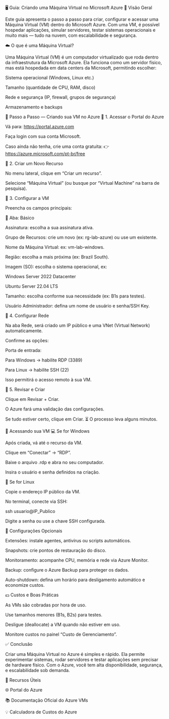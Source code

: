 🖥️ Guia: Criando uma Máquina Virtual no Microsoft Azure
📘 Visão Geral

Este guia apresenta o passo a passo para criar, configurar e acessar uma Máquina Virtual (VM) dentro do Microsoft Azure.
Com uma VM, é possível hospedar aplicações, simular servidores, testar sistemas operacionais e muito mais — tudo na nuvem, com escalabilidade e segurança.

☁️ O que é uma Máquina Virtual?

Uma Máquina Virtual (VM) é um computador virtualizado que roda dentro da infraestrutura da Microsoft Azure.
Ela funciona como um servidor físico, mas está hospedada em data centers da Microsoft, permitindo escolher:

Sistema operacional (Windows, Linux etc.)

Tamanho (quantidade de CPU, RAM, disco)

Rede e segurança (IP, firewall, grupos de segurança)

Armazenamento e backups

🧭 Passo a Passo — Criando sua VM no Azure
🔹 1. Acessar o Portal do Azure

Vá para: https://portal.azure.com

Faça login com sua conta Microsoft.

Caso ainda não tenha, crie uma conta gratuita:
👉 https://azure.microsoft.com/pt-br/free

🔹 2. Criar um Novo Recurso

No menu lateral, clique em “Criar um recurso”.

Selecione “Máquina Virtual” (ou busque por “Virtual Machine” na barra de pesquisa).

🔹 3. Configurar a VM

Preencha os campos principais:

📍 Aba: Básico

Assinatura: escolha a sua assinatura ativa.

Grupo de Recursos: crie um novo (ex: rg-lab-azure) ou use um existente.

Nome da Máquina Virtual: ex: vm-lab-windows.

Região: escolha a mais próxima (ex: Brazil South).

Imagem (SO): escolha o sistema operacional, ex:

Windows Server 2022 Datacenter

Ubuntu Server 22.04 LTS

Tamanho: escolha conforme sua necessidade (ex: B1s para testes).

Usuário Administrador: defina um nome de usuário e senha/SSH Key.

🔹 4. Configurar Rede

Na aba Rede, será criado um IP público e uma VNet (Virtual Network) automaticamente.

Confirme as opções:

Porta de entrada:

Para Windows → habilite RDP (3389)

Para Linux → habilite SSH (22)

Isso permitirá o acesso remoto à sua VM.

🔹 5. Revisar e Criar

Clique em Revisar + Criar.

O Azure fará uma validação das configurações.

Se tudo estiver certo, clique em Criar.
⏳ O processo leva alguns minutos.

🔑 Acessando sua VM
💻 Se for Windows

Após criada, vá até o recurso da VM.

Clique em “Conectar” → “RDP”.

Baixe o arquivo .rdp e abra no seu computador.

Insira o usuário e senha definidos na criação.

🐧 Se for Linux

Copie o endereço IP público da VM.

No terminal, conecte via SSH:

ssh usuario@IP_Publico


Digite a senha ou use a chave SSH configurada.

🧩 Configurações Opcionais

Extensões: instale agentes, antivírus ou scripts automáticos.

Snapshots: crie pontos de restauração do disco.

Monitoramento: acompanhe CPU, memória e rede via Azure Monitor.

Backup: configure o Azure Backup para proteger os dados.

Auto-shutdown: defina um horário para desligamento automático e economize custos.

💵 Custos e Boas Práticas

As VMs são cobradas por hora de uso.

Use tamanhos menores (B1s, B2s) para testes.

Desligue (deallocate) a VM quando não estiver em uso.

Monitore custos no painel “Custo de Gerenciamento”.

✅ Conclusão

Criar uma Máquina Virtual no Azure é simples e rápido.
Ela permite experimentar sistemas, rodar servidores e testar aplicações sem precisar de hardware físico.
Com o Azure, você tem alta disponibilidade, segurança, e escalabilidade sob demanda.

📎 Recursos Úteis

🌐 Portal do Azure

📚 Documentação Oficial do Azure VMs

💡 Calculadora de Custos do Azure
